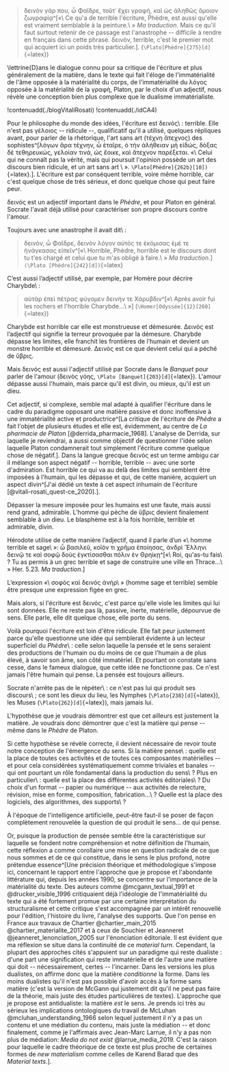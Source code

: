 >δεινὸν γάρ που, ὦ Φαῖδρε, τοῦτ᾽ ἔχει γραφή, καὶ ὡς ἀληθῶς ὅμοιον ζωγραφίᾳ^[«\ Ce qu'a de terrible l'écriture, Phèdre, est aussi qu'elle est vraiment semblable à la peinture.\ » _Ma traduction_. Mais ce qu'il faut surtout retenir de ce passage est l'anastrophe -- difficile à rendre en français dans cette phrase. δεινὸν, terrible, c'est le premier mot qui acquiert ici un poids très particulier.]. (`\Plato[Phèdre]{275}[d]`{=latex})
<!--
L'explication qui vient avec la traduction de la citation n'est pas utile ici, car le propos est dit un peu plus bas dans le corps du texte principal, je suggère donc de l'enlever.
-->

\lettrine{D}ans le dialogue connu pour sa critique de l'écriture et plus généralement de la matière, dans le texte qui fait l'éloge de l'immatérialité de l'âme opposée à la matérialité du corps, de l'immatérialité du λόγος opposée à la matérialité de la γραφὴ, Platon, par le choix d'un adjectif, nous révèle une conception bien plus complexe que le dualisme immatérialiste.
<!-- Dans ce premier paragraphe, il y a une confusion causée par la nomenclature de la théorie du "dualisme immatérialiste". Vouliez-vous parler de la théorie qui parle de l'Univers comme n'étant composé que de deux types de substances : la substance mentale et la substance matérielle ? Qui se nomme "Dualisme de substance". Ou bien vouliez-vous référer à la théorie de "l'immatérialisme" qui, elle, nie l'existence de la matière et stipule que l'Univers n'est composé que d'êtres spirituels ou immatériels ? La première option semble être plus cohérente avec le reste du paragraphe. 
-->

!contenuadd(./blogVitaliRosati)
!contenuadd(./idCA4)

Pour le philosophe du monde des idées, l'écriture est δεινός\ : terrible. Elle n'est pas γἑλοιος -- ridicule --, qualificatif qu'il a utilisé, quelques répliques avant, pour parler de la rhétorique, l'art sans art (τέχνη ἄτεχνος) des sophistes^[λόγων ἄρα τέχνην, ὦ ἑταῖρε, ὁ τὴν ἀλήθειαν μὴ εἰδώς, δόξας δὲ τεθηρευκώς, γελοίαν τινά, ὡς ἔοικε, καὶ ἄτεχνον παρέξεται. «\ Celui qui ne connaît pas la vérité, mais qui poursuit l'opinion possède un art des discours bien ridicule, et un art sans art \ ». `\Plato[Phèdre]{262b}[10])`{=latex}.]. L'écriture est par conséquent terrible, voire même horrible, car c'est quelque chose de très sérieux, et donc quelque chose qui peut faire peur. <!-- Pour plus de fluidité dans le texte j'ai remanié la structure de la dernière phrase de ce paragraphe. -->


δεινός est un adjectif important dans le _Phèdre_, et pour Platon en général. Socrate l'avait déjà utilisé pour caractériser son propre discours contre l'amour.

Toujours avec une anastrophe il avait dit\ :
<!-- Le terme "anastrophe" n'est pas souvent employé dans le langage courant, je propose donc de l'expliquer davantage, soit dans le texte principal, soit en note de bas de page. De plus, le terme "Toujours" indique qu'il a déjà été employé plus haut. Or, il est apparu pour la première fois uniquement au lecteur curieux, qui est allé voir la note de bas de page. Qui plus est, si vous acceptez de la supprimer (comme je le suggère dans un précédent commentaire), cette apparition du mot serait alors la première.  
-->

>δεινόν, ὦ Φαῖδρε, δεινὸν λόγον αὐτός τε ἐκόμισας ἐμέ τε ἠνάγκασας εἰπεῖν^[«\ Horrible, Phèdre, horrible est le discours dont tu t'es chargé et celui que tu m'as obligé à faire.\ » _Ma traduction_.]`(\Plato [Phèdre]{242}[d])`{=latex}
<!-- Le même mot grec "δεινόν" traduit un peu plus haut par "terrible" est traduit maintenant par "horrible", sans que l'on comprenne vraiment pourquoi. Vous pourriez peut-être expliciter, dans une note de bas de page dès sa première mention, que dans certains contextes il peut également se traduire par "horrible" en français. 
-->

C’est aussi l’adjectif utilisé, par exemple, par Homère pour décrire Charybde\ :

>αὐτὰρ ἐπεὶ πέτρας φύγομεν δεινήν τε Χάρυβδιν^[«\ Après avoir fui les rochers et l'horrible Charybde...\ »] (`\Homer[Odyssée]{12}[260]`{=latex})
<!-- Votre affirmation semble être en contradiction avec votre citation, car on n'y retrouve pas le mot "δεινόν" cité à plusieurs reprises plus haut dans votre texte. 
-->

Charybde est horrible car elle est monstrueuse et démesurée. Δεινός est l’adjectif qui signifie la terreur provoquée par la démesure. Charybde dépasse les limites, elle franchit les frontières de l’humain et devient un monstre horrible et démesuré. Δεινός est ce que devient celui qui a péché de ὕβρις.

Mais δεινός est aussi l'adjectif utilisé par Socrate dans le _Banquet_ pour parler de l'amour (δεινὸς γόης, `\Plato [Banquet]{203}[d]`{=latex}). L'amour dépasse aussi l'humain, mais parce qu'il est divin, ou mieux, qu'il est un dieu.

Cet adjectif, si complexe, semble mal adapté à qualifier l'écriture dans le cadre du paradigme opposant une matière passive et donc inoffensive à une immatérialité active et productrice^[La critique de l'écriture de _Phèdre_ a fait l'objet de plusieurs études et elle est, évidemment, au centre de _La pharmacie de Platon_ [@derrida_pharmacie_1968]. L'analyse de Derrida, sur laquelle je reviendrai, a aussi comme objectif de questionner l'idée selon laquelle Platon condamnerait tout simplement l'écriture comme quelque chose de négatif.]. Dans la langue grecque δεινός est un terme ambigu car il mélange son aspect négatif -- horrible, terrible -- avec une sorte d'admiration. Est horrible ce qui va au delà des limites qui semblent être imposées à l'humain, qui les dépasse et qui, de cette manière, acquiert un aspect divin^[J'ai dédié un texte à cet aspect inhumain de l'écriture [@vitali-rosati_quest-ce_2020].].

Dépasser la mesure imposée pour les humains est une faute, mais aussi rend grand, admirable. L’homme qui pèche de ὕβρις devient finalement semblable à un dieu. Le blasphème est à la fois horrible, terrible et admirable, divin.

Hérodote utilise de cette manière l’adjectif, quand il parle d’un «\ homme terrible et sage\ »: ὦ βασιλεῦ, κοῖόν τι χρῆμα ἐποίησας, ἀνδρὶ Ἕλληνι δεινῷ τε καὶ σοφῷ δοὺς ἐγκτίσασθαι πόλιν ἐν Θρηίκῃ^[«\ Roi, qu'as-tu fais\ ? Tu as permis à un grec terrible et sage de construire une ville en Thrace…\ » Her. 5.23. _Ma traduction_.]

L’expression «\ σοφὸς καὶ δεινός ἀνήρ\ » (homme sage et terrible) semble être presque une expression figée en grec. 

Mais alors, si l'écriture est δεινός, c'est parce qu'elle viole les limites qui lui sont données. Elle ne reste pas là, passive, inerte, matérielle, dépourvue de sens. Elle parle, elle dit quelque chose, elle porte du sens.

Voilà pourquoi l'écriture est loin d'être ridicule. Elle fait peur justement parce qu'elle questionne une idée qui semblerait évidente à un lecteur superficiel du _Phèdre_\ : celle selon laquelle la pensée et le sens seraient des productions de l'humain ou du moins de ce que l'humain a de plus élevé, à savoir son âme, son côté immatériel. Et pourtant on constate sans cesse, dans le fameux dialogue, que cette idée ne fonctionne pas. Ce n'est jamais l'être humain qui pense. La pensée est toujours ailleurs.

Socrate n'arrête pas de le répéter\ : ce n'est pas lui qui produit ses discours\ ; ce sont les dieux du lieu, les Nymphes (`\Plato{238}[d]`{=latex}), les Muses (`\Plato{262}[d]`{=latex}), mais jamais lui.

L'hypothèse que je voudrais démontrer est que cet ailleurs est justement la matière. Je voudrais donc démontrer que c'est la matière qui pense -- même dans le _Phèdre_ de Platon.

Si cette hypothèse se révèle correcte, il devient nécessaire de revoir toute notre conception de l'émergence du sens. Si la matière pense\ : quelle est la place de toutes ces activités et de toutes ces composantes matérielles -- et pour cela considérées systématiquement comme triviales et banales -- qui ont pourtant un rôle fondamental dans la production du sens\ ? Plus en particulier\ : quelle est la place des différentes activités éditoriales\ ? Du choix d'un format -- papier ou numérique -- aux activités de relecture, révision, mise en forme, composition, fabrication...\ ? Quelle est la place des logiciels, des algorithmes, des supports\ ?

À l'époque de l'intelligence artificielle, peut-être faut-il se poser de façon complètement renouvelée la question de qui produit le sens... de qui pense.
<!-- Le terme de l'intelligence artificielle est plus communément répandu auprès du grand public que l'appellation "Large Language Models". Par conséquent, je pense que la question, ainsi posée, aurait instantanément un plus grand impact sur un plus grand nombre de personnes. 
-->
Or, puisque la production de pensée semble être la caractéristique sur laquelle se fondent notre compréhension et notre définition de l'humain, cette réflexion a comme corollaire une mise en question radicale de ce que nous sommes et de ce qui constitue, dans le sens le plus profond, notre prétendue essence^[Une précision théorique et méthodologique s'impose ici, concernant le rapport entre l'approche que je propose et l'abondante littérature qui, depuis les années 1990, se concentre sur l'importance de la matérialité du texte. Des auteurs comme @mcgann_textual_1991 et @drucker_visible_1996 critiquaient déjà l'idéologie de l'immatérialité du texte qui a été fortement promue par une certaine interprétation du structuralisme et cette critique s'est accompagnée par un intérêt renouvellé pour l'édition, l'histoire du livre, l'analyse des supports. Que l'on pense en France aux travaux de Chartier @chartier_main_2015 @chartier_materialite_2017 et à ceux de Souchier et Jeanneret @jeanneret_lenonciation_2005 sur l'énonciation éditoriale. Il est évident que ma réflexion se situe dans la continuité de ce _material turn_. Cependant, la plupart des approches cités s'appuient sur un paradigme qui reste dualiste \: d'une part une signification qui reste immatérielle et de l'autre une matière qui doit -- nécessairement, certes -- l'incarner. Dans les versions les plus dualistes, on affirme donc que la matière _conditionne_ la forme. Dans les moins dualistes qu'il n'est pas possible d'avoir accès à la forme sans matière (c'est la version de McGann qui justement dit qu'il ne peut pas faire de la théorie, mais juste des études particulières de textes). L'approche que je propose est antidualiste: la matière _est_ le sens. Je prends ici très au sérieux les implications ontologiques du travail de McLuhan @mcluhan_understanding_1966 selon lequel justement il n'y a pas un contenu et une médiation du contenu, mais juste la médiation -- et donc finalement, comme je l'affirmais avec Jean-Marc Larrue, il n'y a pas non plus de médiation: _Media do not exist_ @larrue_media_2019. C'est la raison pour laquelle le cadre théorique de ce texte est plus proche de certaines formes de _new materialism_ comme celles de Karend Barad que des _Material texts_.].

